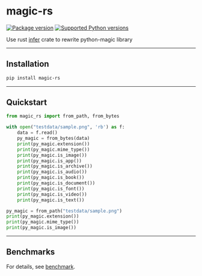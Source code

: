 # magic-rs

[![Package version](https://img.shields.io/pypi/v/magic-rs?color=%2334D058&label=pypi%20package)](https://pypi.org/project/magic-rs/)
[![Supported Python versions](https://img.shields.io/pypi/pyversions/magic-rs.svg?color=%2334D058)](https://pypi.org/project/magic-rs/)

Use rust [infer](https://github.com/bojand/infer) crate to rewrite python-magic library

---

## Installation

```bash
pip install magic-rs
```

---

## Quickstart

```python
from magic_rs import from_path, from_bytes

with open("testdata/sample.png", 'rb') as f:
    data = f.read()
    py_magic = from_bytes(data)
    print(py_magic.extension())
    print(py_magic.mime_type())
    print(py_magic.is_image())
    print(py_magic.is_app())
    print(py_magic.is_archive())
    print(py_magic.is_audio())
    print(py_magic.is_book())
    print(py_magic.is_document())
    print(py_magic.is_font())
    print(py_magic.is_video())
    print(py_magic.is_text())

py_magic = from_path("testdata/sample.png")
print(py_magic.extension())
print(py_magic.mime_type())
print(py_magic.is_image())
```

---

## Benchmarks
For details, see [benchmark](https://github.com/rp-libs/magic-rs/blob/main/tests/benchmarks/README.md).

